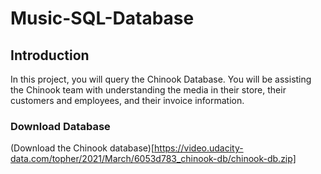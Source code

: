 # Music-SQL-Database
## Introduction
In this project, you will query the Chinook Database. You will be assisting the Chinook team with understanding the media in their store, their customers and employees, and their invoice information.
### Download Database
(Download the Chinook database)[https://video.udacity-data.com/topher/2021/March/6053d783_chinook-db/chinook-db.zip]
